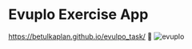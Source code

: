 # Evuplo Exercise App
https://betulkaplan.github.io/evulpo_task/  :game_die:
![evuplo](https://user-images.githubusercontent.com/13519272/151450107-0db1d96f-fe7b-4404-a7f6-b77c9fc5c40d.gif)

